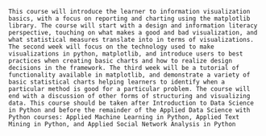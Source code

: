 `This course will introduce the learner to information visualization basics, with a focus on reporting and charting using the matplotlib library. The course will start with a design and information literacy perspective, touching on what makes a good and bad visualization, and what statistical measures translate into in terms of visualizations. The second week will focus on the technology used to make visualizations in python, matplotlib, and introduce users to best practices when creating basic charts and how to realize design decisions in the framework. The third week will be a tutorial of functionality available in matplotlib, and demonstrate a variety of basic statistical charts helping learners to identify when a particular method is good for a particular problem. The course will end with a discussion of other forms of structuring and visualizing data. This course should be taken after Introduction to Data Science in Python and before the remainder of the Applied Data Science with Python courses: Applied Machine Learning in Python, Applied Text Mining in Python, and Applied Social Network Analysis in Python`